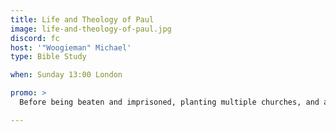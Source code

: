 ```yaml
---
title: Life and Theology of Paul
image: life-and-theology-of-paul.jpg
discord: fc
host: '"Woogieman" Michael'
type: Bible Study

when: Sunday 13:00 London

promo: >
  Before being beaten and imprisoned, planting multiple churches, and authoring much of the New Testament, Paul had no equal as a Pharisee in his dedication to the law and his persecution of the early church-but God called Paul to be an Apostle. This twelve-part series he identifies key moments in Paul's life and considers the essence of Paul's God-centered theology

---
```

